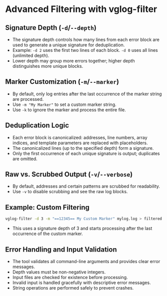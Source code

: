 # Advanced Filtering with vglog-filter

## Signature Depth (`-d`/`--depth`)
- The signature depth controls how many lines from each error block are used to generate a unique signature for deduplication.
- Example: `-d 2` uses the first two lines of each block. `-d 0` uses all lines (unlimited depth).
- Lower depth may group more errors together; higher depth distinguishes more unique blocks.

## Marker Customization (`-m`/`--marker`)
- By default, only log entries after the last occurrence of the marker string are processed.
- Use `-m "My Marker"` to set a custom marker string.
- Use `-k` to ignore the marker and process the entire file.

## Deduplication Logic
- Each error block is canonicalized: addresses, line numbers, array indices, and template parameters are replaced with placeholders.
- The canonicalized lines (up to the specified depth) form a signature.
- Only the first occurrence of each unique signature is output; duplicates are omitted.

## Raw vs. Scrubbed Output (`-v`/`--verbose`)
- By default, addresses and certain patterns are scrubbed for readability.
- Use `-v` to disable scrubbing and see the raw log blocks.

## Example: Custom Filtering
```sh
vglog-filter -d 3 -m "==12345== My Custom Marker" mylog.log > filtered.log
```
- This uses a signature depth of 3 and starts processing after the last occurrence of the custom marker.

## Error Handling and Input Validation
- The tool validates all command-line arguments and provides clear error messages.
- Depth values must be non-negative integers.
- Input files are checked for existence before processing.
- Invalid input is handled gracefully with descriptive error messages.
- String operations are performed safely to prevent crashes. 